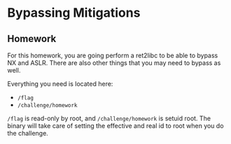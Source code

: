 # Bypassing Mitigations
## Homework

For this homework, you are going perform a ret2libc to be able to bypass NX and ASLR. There are also other things that you may need to bypass as well. 

Everything you need is located here: 
- `/flag`
- `/challenge/homework`

`/flag` is read-only by root, and `/challenge/homework` is setuid root. The binary will take care of setting the effective and real id to root when you do the challenge. 
